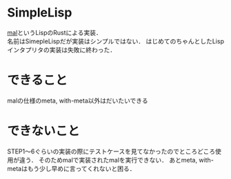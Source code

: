 # SimpleLisp
[mal](https://github.com/kanaka/mal)というLispのRustによる実装．  
名前はSimepleLispだが実装はシンプルではない．
はじめてのちゃんとしたLispインタプリタの実装は失敗に終わった．

# できること
malの仕様のmeta, with-meta以外はだいたいできる

# できないこと
STEP1～6ぐらいの実装の際にテストケースを見てなかったのでところどころ使用が違う．
そのためmalで実装されたmalを実行できない．
あとmeta, with-metaはもう少し早めに言ってくれないと困る．
